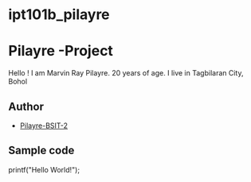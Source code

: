 # ipt101b_pilayre
# Pilayre -Project
Hello ! I am Marvin Ray Pilayre. 20 years of age. I live in Tagbilaran City, Bohol
## Author
* [Pilayre-BSIT-2](https://github.com/peelieree-BSIT-2)
## Sample code
printf("Hello World!");
